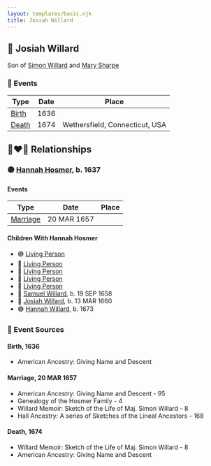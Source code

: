 ```yaml
---
layout: templates/basic.njk
title: Josiah Willard
---
```

## 🔵 Josiah Willard

Son of [Simon Willard](/people/8/86485776) and [Mary Sharpe](/people/1/10735316)

### 📆 Events

Type | Date | Place
------ | ------ | ------
[Birth](#event-0d5d95e5-f5cd-4180-9baf-66ad704b1e52) | 1636 |
[Death](#event-7142e0a9-33fd-4417-8517-ac3d4a53cd62) | 1674 | Wethersfield, Connecticut, USA

## 👩‍❤️‍👨 Relationships

### 🟣 [Hannah Hosmer](/people/7/74814464), b. 1637

#### Events

Type | Date | Place
------ | ------ | ------
[Marriage](#event-30b65458-c38f-4684-bb41-03429428c81a) | 20 MAR 1657 |
#### Children With Hannah Hosmer
* 🟣 [Living Person](/people/2/27216875)
* 🔵 [Living Person](/people/2/25833079)
* 🔵 [Living Person](/people/6/61327134)
* 🔵 [Living Person](/people/9/99257872)
* 🔵 [Living Person](/people/4/49277572)
* 🔵 [Samuel Willard](/people/5/55389376), b. 19 SEP 1658
* 🔵 [Josiah Willard](/people/3/32045392), b. 13 MAR 1660
* 🟣 [Hannah Willard](/people/8/87282882), b. 1673
### 📰 Event Sources

#### <a id="event-0d5d95e5-f5cd-4180-9baf-66ad704b1e52"></a> Birth, 1636
* American Ancestry: Giving Name and Descent

#### <a id="event-30b65458-c38f-4684-bb41-03429428c81a"></a> Marriage, 20 MAR 1657
* American Ancestry: Giving Name and Descent  - 95
* Genealogy of the Hosmer Family  - 4
* Willard Memoir: Sketch of the Life of Maj. Simon Willard  - 8
* Hall Ancestry: A series of Sketches of the Lineal Ancestors  - 168
#### <a id="event-7142e0a9-33fd-4417-8517-ac3d4a53cd62"></a> Death, 1674
* Willard Memoir: Sketch of the Life of Maj. Simon Willard  - 8
* American Ancestry: Giving Name and Descent
